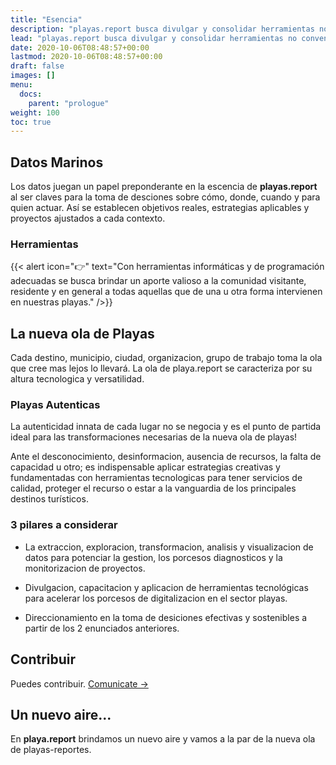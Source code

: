 ```yaml
---
title: "Esencia"
description: "playas.report busca divulgar y consolidar herramientas no convencionales para aplicarlas en un nuevo modelo de reportes con informacion inteligente e innovadora para nuestras playas."
lead: "playas.report busca divulgar y consolidar herramientas no convencionales para aplicarlas en un nuevo modelo de reportes con informacion inteligente e innovadora para nuestras playas."
date: 2020-10-06T08:48:57+00:00
lastmod: 2020-10-06T08:48:57+00:00
draft: false
images: []
menu:
  docs:
    parent: "prologue"
weight: 100
toc: true
---
```


## Datos Marinos

Los datos juegan un papel preponderante en la escencia de **playas.report** al ser claves para la toma de desciones sobre cómo, donde, cuando y para quien actuar. Así se establecen objetivos reales, estrategias aplicables y proyectos ajustados a cada contexto.

### Herramientas

{{< alert icon="👉" text="Con herramientas informáticas y de programación adecuadas se busca brindar un aporte valioso a la comunidad visitante, residente y en general a todas aquellas que de una u otra forma intervienen en nuestras playas." />}}


## La nueva ola de Playas

Cada destino, municipio, ciudad, organizacion, grupo de trabajo toma la ola que cree mas lejos lo llevará. La ola de playa.report se caracteriza por su altura tecnologica y versatilidad.

### Playas Autenticas

La autenticidad innata de cada lugar no se negocia y es el punto de partida ideal para las transformaciones necesarias de la nueva ola de playas! 

Ante el desconocimiento, desinformacion, ausencia de recursos, la falta de capacidad u otro; es indispensable aplicar estrategias creativas y fundamentadas con herramientas tecnologicas para tener servicios de calidad, proteger el recurso o estar a la vanguardia de los principales destinos turísticos.


### 3 pilares a considerar

- La extraccion, exploracion, transformacion, analisis y visualizacion de datos para potenciar la gestion, los porcesos diagnosticos y la monitorizacion de proyectos.

- Divulgacion, capacitacion y aplicacion de herramientas tecnológicas para acelerar los porcesos de digitalizacion en el sector playas. 

- Direccionamiento en la toma de desiciones efectivas y sostenibles a partir de los 2 enunciados anteriores.


## Contribuir

Puedes contribuir. [Comunicate →](https://getdoks.org/docs/contributing/how-to-contribute/)

## Un nuevo aire...

En **playa.report** brindamos un nuevo aire y vamos a la par de la nueva ola de playas-reportes. 


